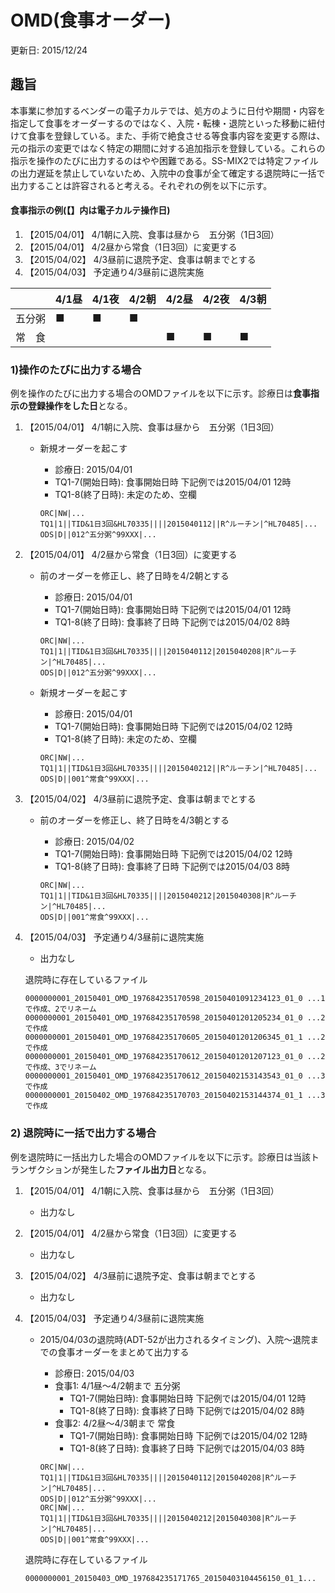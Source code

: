 # OMD(食事オーダー)
更新日: 2015/12/24

## 趣旨
本事業に参加するベンダーの電子カルテでは、処方のように日付や期間・内容を指定して食事をオーダーするのではなく、入院・転棟・退院といった移動に紐付けて食事を登録している。また、手術で絶食させる等食事内容を変更する際は、元の指示の変更ではなく特定の期間に対する追加指示を登録している。これらの指示を操作のたびに出力するのはやや困難である。SS-MIX2では特定ファイルの出力遅延を禁止していないため、入院中の食事が全て確定する退院時に一括で出力することは許容されると考える。それぞれの例を以下に示す。

#### 食事指示の例(【】内は電子カルテ操作日)
1. 【2015/04/01】 4/1朝に入院、食事は昼から　五分粥（1日3回）
2. 【2015/04/01】 4/2昼から常食（1日3回）に変更する
3. 【2015/04/02】 4/3昼前に退院予定、食事は朝までとする
4. 【2015/04/03】 予定通り4/3昼前に退院実施
 
||4/1昼|4/1夜|4/2朝|4/2昼|4/2夜|4/3朝|
|----|----|----|----|----|----|----|
|五分粥|■|■|■||||
|常　食||||■|■|■|


### 1)操作のたびに出力する場合
例を操作のたびに出力する場合のOMDファイルを以下に示す。診療日は**食事指示の登録操作をした日**となる。

1. 【2015/04/01】 4/1朝に入院、食事は昼から　五分粥（1日3回）

	* 新規オーダーを起こす

		* 診療日: 2015/04/01
    	* TQ1-7(開始日時): 食事開始日時 下記例では2015/04/01 12時
    	* TQ1-8(終了日時): 未定のため、空欄
    
    	```
    	ORC|NW|...
    	TQ1|1||TID&1日3回&HL70335||||2015040112||R^ルーチン|^HL70485|...
   		ODS|D||012^五分粥^99XXX|...
   		```

2. 【2015/04/01】 4/2昼から常食（1日3回）に変更する

	* 前のオーダーを修正し、終了日時を4/2朝とする 

		* 診療日: 2015/04/01
    	* TQ1-7(開始日時): 食事開始日時 下記例では2015/04/01 12時
    	* TQ1-8(終了日時): 食事終了日時 下記例では2015/04/02 8時
    
    	```
    	ORC|NW|...
    	TQ1|1||TID&1日3回&HL70335||||2015040112|2015040208|R^ルーチン|^HL70485|...
   		ODS|D||012^五分粥^99XXX|...
   		```
        
    * 新規オーダーを起こす

		* 診療日: 2015/04/01
    	* TQ1-7(開始日時): 食事開始日時 下記例では2015/04/02 12時
    	* TQ1-8(終了日時): 未定のため、空欄
    
    	```
    	ORC|NW|...
    	TQ1|1||TID&1日3回&HL70335||||2015040212||R^ルーチン|^HL70485|...
   		ODS|D||001^常食^99XXX|...
   		```

3. 【2015/04/02】 4/3昼前に退院予定、食事は朝までとする

	* 前のオーダーを修正し、終了日時を4/3朝とする

		* 診療日: 2015/04/02
    	* TQ1-7(開始日時): 食事開始日時 下記例では2015/04/02 12時
    	* TQ1-8(終了日時): 食事終了日時 下記例では2015/04/03 8時
    
    	```
    	ORC|NW|...
    	TQ1|1||TID&1日3回&HL70335||||2015040212|2015040308|R^ルーチン|^HL70485|...
   		ODS|D||001^常食^99XXX|...
   		```
        
4. 【2015/04/03】 予定通り4/3昼前に退院実施

	* 出力なし
    
	退院時に存在しているファイル
    	
    ```
  	0000000001_20150401_OMD_197684235170598_20150401091234123_01_0 ...1で作成、2でリネーム
	0000000001_20150401_OMD_197684235170598_20150401201205234_01_0 ...2で作成
	0000000001_20150401_OMD_197684235170605_20150401201206345_01_1 ...2で作成
    0000000001_20150401_OMD_197684235170612_20150401201207123_01_0 ...2で作成、3でリネーム
	0000000001_20150401_OMD_197684235170612_20150402153143543_01_0 ...3で作成
	0000000001_20150402_OMD_197684235170703_20150402153144374_01_1 ...3で作成
   	```
    
### 2) 退院時に一括で出力する場合
例を退院時に一括出力した場合のOMDファイルを以下に示す。診療日は当該トランザクションが発生した**ファイル出力日**となる。

1. 【2015/04/01】 4/1朝に入院、食事は昼から　五分粥（1日3回）

    * 出力なし

2. 【2015/04/01】 4/2昼から常食（1日3回）に変更する

    * 出力なし

3. 【2015/04/02】 4/3昼前に退院予定、食事は朝までとする

    * 出力なし

4. 【2015/04/03】 予定通り4/3昼前に退院実施

    * 2015/04/03の退院時(ADT-52が出力されるタイミング)、入院～退院までの食事オーダーをまとめて出力する

        * 診療日: 2015/04/03
        * 食事1: 4/1昼～4/2朝まで 五分粥
            * TQ1-7(開始日時): 食事開始日時 下記例では2015/04/01 12時
            * TQ1-8(終了日時): 食事終了日時 下記例では2015/04/02 8時
        * 食事2: 4/2昼～4/3朝まで 常食
            * TQ1-7(開始日時): 食事開始日時 下記例では2015/04/02 12時
            * TQ1-8(終了日時): 食事終了日時 下記例では2015/04/03 8時
    
      ```
      ORC|NW|...
      TQ1|1||TID&1日3回&HL70335||||2015040112|2015040208|R^ルーチン|^HL70485|...
      ODS|D||012^五分粥^99XXX|...
      ORC|NW|...
      TQ1|1||TID&1日3回&HL70335||||2015040212|2015040308|R^ルーチン|^HL70485|...
      ODS|D||001^常食^99XXX|...
      ```
    
    退院時に存在しているファイル
    
    ```
    0000000001_20150403_OMD_197684235171765_20150403104456150_01_1...
    ```
    
